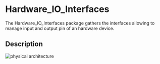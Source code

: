# Hardware_IO_Interfaces
The Hardware_IO_Interfaces package gathers the interfaces allowing to manage input and output pin of an hardware device.


## Description

![physical architecture](http://www.plantuml.com/plantuml/proxy?cache=no&src=https://raw.github.com/HomeMadeBots/Hardware_IO_Interfaces/master/doc/Hardware_IO_Interfaces.iuml)